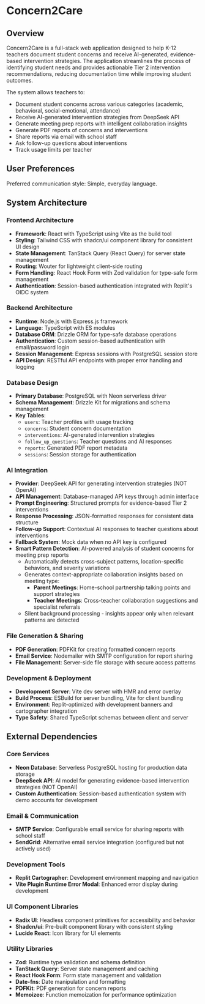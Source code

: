 # Concern2Care

## Overview

Concern2Care is a full-stack web application designed to help K-12 teachers document student concerns and receive AI-generated, evidence-based intervention strategies. The application streamlines the process of identifying student needs and provides actionable Tier 2 intervention recommendations, reducing documentation time while improving student outcomes.

The system allows teachers to:
- Document student concerns across various categories (academic, behavioral, social-emotional, attendance)
- Receive AI-generated intervention strategies from DeepSeek API
- Generate meeting prep reports with intelligent collaboration insights
- Generate PDF reports of concerns and interventions
- Share reports via email with school staff
- Ask follow-up questions about interventions
- Track usage limits per teacher

## User Preferences

Preferred communication style: Simple, everyday language.

## System Architecture

### Frontend Architecture
- **Framework**: React with TypeScript using Vite as the build tool
- **Styling**: Tailwind CSS with shadcn/ui component library for consistent UI design
- **State Management**: TanStack Query (React Query) for server state management
- **Routing**: Wouter for lightweight client-side routing
- **Form Handling**: React Hook Form with Zod validation for type-safe form management
- **Authentication**: Session-based authentication integrated with Replit's OIDC system

### Backend Architecture
- **Runtime**: Node.js with Express.js framework
- **Language**: TypeScript with ES modules
- **Database ORM**: Drizzle ORM for type-safe database operations
- **Authentication**: Custom session-based authentication with email/password login
- **Session Management**: Express sessions with PostgreSQL session store
- **API Design**: RESTful API endpoints with proper error handling and logging

### Database Design
- **Primary Database**: PostgreSQL with Neon serverless driver
- **Schema Management**: Drizzle Kit for migrations and schema management
- **Key Tables**:
  - `users`: Teacher profiles with usage tracking
  - `concerns`: Student concern documentation
  - `interventions`: AI-generated intervention strategies
  - `follow_up_questions`: Teacher questions and AI responses
  - `reports`: Generated PDF report metadata
  - `sessions`: Session storage for authentication

### AI Integration
- **Provider**: DeepSeek API for generating intervention strategies (NOT OpenAI)
- **API Management**: Database-managed API keys through admin interface
- **Prompt Engineering**: Structured prompts for evidence-based Tier 2 interventions
- **Response Processing**: JSON-formatted responses for consistent data structure  
- **Follow-up Support**: Contextual AI responses to teacher questions about interventions
- **Fallback System**: Mock data when no API key is configured
- **Smart Pattern Detection**: AI-powered analysis of student concerns for meeting prep reports
  - Automatically detects cross-subject patterns, location-specific behaviors, and severity variations
  - Generates context-appropriate collaboration insights based on meeting type:
    - **Parent Meetings**: Home-school partnership talking points and support strategies
    - **Teacher Meetings**: Cross-teacher collaboration suggestions and specialist referrals
  - Silent background processing - insights appear only when relevant patterns are detected

### File Generation & Sharing
- **PDF Generation**: PDFKit for creating formatted concern reports
- **Email Service**: Nodemailer with SMTP configuration for report sharing
- **File Management**: Server-side file storage with secure access patterns

### Development & Deployment
- **Development Server**: Vite dev server with HMR and error overlay
- **Build Process**: ESBuild for server bundling, Vite for client bundling
- **Environment**: Replit-optimized with development banners and cartographer integration
- **Type Safety**: Shared TypeScript schemas between client and server

## External Dependencies

### Core Services
- **Neon Database**: Serverless PostgreSQL hosting for production data storage
- **DeepSeek API**: AI model for generating evidence-based intervention strategies (NOT OpenAI)
- **Custom Authentication**: Session-based authentication system with demo accounts for development

### Email & Communication
- **SMTP Service**: Configurable email service for sharing reports with school staff
- **SendGrid**: Alternative email service integration (configured but not actively used)

### Development Tools
- **Replit Cartographer**: Development environment mapping and navigation
- **Vite Plugin Runtime Error Modal**: Enhanced error display during development

### UI Component Libraries
- **Radix UI**: Headless component primitives for accessibility and behavior
- **Shadcn/ui**: Pre-built component library with consistent styling
- **Lucide React**: Icon library for UI elements

### Utility Libraries
- **Zod**: Runtime type validation and schema definition
- **TanStack Query**: Server state management and caching
- **React Hook Form**: Form state management and validation
- **Date-fns**: Date manipulation and formatting
- **PDFKit**: PDF generation for concern reports
- **Memoizee**: Function memoization for performance optimization